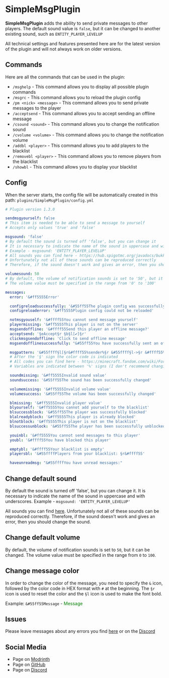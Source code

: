 # SimpleMsgPlugin
**SimpleMsgPlugin** adds the ability to send private messages to other players. The default sound value is `false`, but it can be changed to another existing sound, such as `ENTITY_PLAYER_LEVELUP`

All technical settings and features presented here are for the latest version of the plugin and will not always work on older versions.

## Commands
Here are all the commands that can be used in the plugin:
* `/msghelp` - This command allows you to display all possible plugin commands
* `/msgrc` - This command allows you to reload the plugin config
* `/pm <nick> <message>` - This command allows you to send private messages to the player
* `/acceptsend` - This command allows you to accept sending an offline message
* `/csound <sound>` - This command allows you to change the notification sound
* `/cvolume <volume>` - This command allows you to change the notification volume
* `/addbl <player>` - This command allows you to add players to the blacklist
* `/removebl <player>` - This command allows you to remove players from the blacklist
* `/showbl` - This command allows you to display your blacklist

## Config
When the server starts, the config file will be automatically created in this path: `plugins/SimpleMsgPlugin/config.yml`

```yml
# Plugin version 1.3.0

sendmsgyourself: false
# This item is needed to be able to send a message to yourself
# Accepts only values 'true' and 'false'

msgsound: 'false'
# By default the sound is turned off 'false', but you can change it
# It is necessary to indicate the name of the sound in uppercase and with underscores
# Example - msgsound: 'ENTITY_PLAYER_LEVELUP'
# All sounds you can find here - https://hub.spigotmc.org/javadocs/bukkit/org/bukkit/Sound.html
# Unfortunately not all of these sounds can be reproduced correctly
# Therefore, if the sound doesn't work and gives an error, then you should change the sound

volumesound: 50
# By default, the volume of notification sounds is set to '50', but it can be changed
# The volume value must be specified in the range from '0' to '100'

messages:
  error: '&#ff5555Error'

  configreloadsuccessfully: '&#55ff55The plugin config was successfully reloaded'
  configreloaderror: '&#ff5555Plugin config could not be reloaded'

  notmsgyouself: '&#ffff55You cannot send message yourself'
  playermissing: '&#ff5555This player is not on the server'
  msgsendoffline: '&#ffff55Send this player an offline message?'
  acceptsend: '§eAccept§r §b§l[✔]§r'
  clickmsgsendoffline: 'Click to send offline message'
  msgsendofflinesuccessfully: "&#55ff55You have successfully sent an offline message"

  msgpattern: '&#55ffff§l[§r&#ffff55%sender%§r &#55ffff§l->§r &#ffff55%recipient%§r&#55ffff§l]§r &#ffff55%message%§r'
  # After the '§' sign the color code is indicated
  # All codes you can find here - https://minecraft.fandom.com/wiki/Formatting_codes
  # Variables are indicated between '%' signs (I don't recommend changing them)

  soundmissing: '&#ff5555Invalid sound value'
  soundsuccess: '&#55ff55The sound has been successfully changed'

  volumemissing: '&#ff5555Invalid volume value'
  volumesuccess: '&#55ff55The volume has been successfully changed'

  blmissing: '&#ff5555Invalid player value'
  blyourself: '&#ff5555You cannot add yourself to the blacklist'
  blsuccessblock: '&#55ff55The player was successfully blocked'
  blalreadyblock: '&#ff5555This player is already blocked'
  blnotblock: '&#ff5555This player is not on the blacklist'
  blsuccessunblock: '&#55ff55The player has been successfully unblocked'

  youinbl: '&#ff5555You cannot send messages to this player'
  youbl: '&#ffff55You have blocked this player'

  emptybl: '&#ffff55Your blacklist is empty'
  playersbl: '&#55ffffPlayers from your blacklist: §r&#ffff55'

  haveunreadmsg: "&#55ffffYou have unread messages:"
```

## Change default sound
By default the sound is turned off 'false', but you can change it. 
It is necessary to indicate the name of the sound in uppercase and with underscores. 
Example - `msgsound: 'ENTITY_PLAYER_LEVELUP'`

All sounds you can find [here](https://hub.spigotmc.org/javadocs/bukkit/org/bukkit/Sound.html).
Unfortunately not all of these sounds can be reproduced correctly.
Therefore, if the sound doesn't work and gives an error, then you should change the sound.

## Change default volume
By default, the volume of notification sounds is set to `50`, but it can be changed.
The volume value must be specified in the range from `0` to `100`.

## Change message color
In order to change the color of the message, you need to specify the `&` icon, followed by the color code in HEX format with `#` at the beginning.
The `§r` icon is used to reset the color and the `§l` icon is used to make the font bold.

Example: `&#55ff55Message` - <span style="color:green">Message</span>

## Issues
Please leave messages about any errors you find [here](https://github.com/MusiJVR/SimpleMsgPlugin/issues) or on the [Discord](https://discord.gg/xY8WJt7VGr)

## Social Media

- Page on [Modrinth](https://modrinth.com/plugin/simplemsgplugin)
- Page on [GitHub](https://github.com/MusiJVR/SimpleMsgPlugin)
- Page on [Discord](https://discord.gg/xY8WJt7VGr)